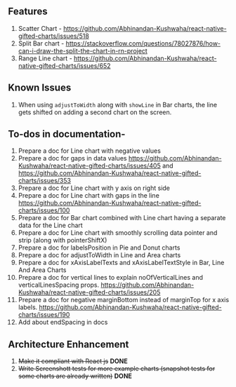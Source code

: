 ## Features

1. Scatter Chart - https://github.com/Abhinandan-Kushwaha/react-native-gifted-charts/issues/518
2. Split Bar chart - https://stackoverflow.com/questions/78027876/how-can-i-draw-the-split-the-chart-in-rn-project
4. Range Line chart - https://github.com/Abhinandan-Kushwaha/react-native-gifted-charts/issues/652

## Known Issues

1. When using `adjustToWidth` along with `showLine` in Bar charts, the line gets shifted on adding a second chart on the screen.

## To-dos in documentation-

1. Prepare a doc for Line chart with negative values
2. Prepare a doc for gaps in data values https://github.com/Abhinandan-Kushwaha/react-native-gifted-charts/issues/405 and https://github.com/Abhinandan-Kushwaha/react-native-gifted-charts/issues/353
3. Prepare a doc for Line chart with y axis on right side
4. Prepare a doc for Line chart with gaps in the line https://github.com/Abhinandan-Kushwaha/react-native-gifted-charts/issues/100
5. Prepare a doc for Bar chart combined with Line chart having a separate data for the Line chart
6. Prepare a doc for Line chart with smoothly scrolling data pointer and strip (along with pointerShiftX)
7. Prepare a doc for labelsPosition in Pie and Donut charts
8. Prepare a doc for adjustToWidth in Line and Area charts
9. Prepare a doc for xAxisLabelTexts and xAxisLabelTextStyle in Bar, Line And Area Charts
10. Prepare a doc for vertical lines to explain noOfVerticalLines and verticalLinesSpacing props. https://github.com/Abhinandan-Kushwaha/react-native-gifted-charts/issues/205
11. Prepare a doc for negative marginBottom instead of marginTop for x axis labels. https://github.com/Abhinandan-Kushwaha/react-native-gifted-charts/issues/190
12. Add about endSpacing in docs

## Architecture Enhancement

1. ~~Make it compliant with React js~~ **DONE**
2. ~~Write Screenshott tests for more example charts (snapshot tests for some charts are already written)~~ **DONE**
